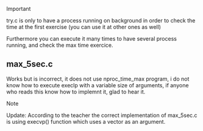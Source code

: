 > [!IMPORTANT]
> try.c is only to have a process running on background in order to check the time at the first exercise (you can use it at other ones as well)
> 
> Furthermore you can execute it many times to have several process running, and check the max time exercice.

## max_5sec.c
Works but is incorrect, it does not use nproc_time_max program, i do not know how to execute execlp with a variable size of arguments, if anyone who reads this know how to implemnt it, glad to hear it.

> [!NOTE]
> Update: According to the teacher the correct implementation of max_5sec.c is using execvp() function which uses a vector as an argument.
